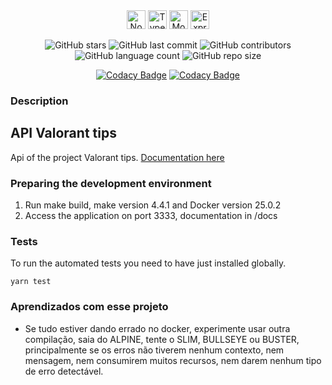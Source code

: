 <div align="center">
  <img height="30" alt="Node" src="https://img.shields.io/badge/Node.js-43853D?style=for-the-badge&logo=node.js&logoColor=white">
  <img height="30" alt="Typescript" src="https://img.shields.io/badge/typescript-%23007ACC.svg?style=for-the-badge&logo=typescript&logoColor=white">
   <img height="30" alt="Mongodb" src="https://img.shields.io/badge/MongoDB-4EA94B?style=for-the-badge&logo=mongodb&logoColor=white">
  <img height="30" alt="Express" src="https://img.shields.io/badge/Express.js-404D59?style=for-the-badge">
</div>

<div align="center">

![GitHub stars](https://img.shields.io/github/stars/gabrielogregorio/vavatips-api)
![GitHub last commit](https://img.shields.io/github/last-commit/gabrielogregorio/vavatips-api?style=flat-square)
![GitHub contributors](https://img.shields.io/github/contributors/gabrielogregorio/vavatips-api) ![GitHub language count](https://img.shields.io/github/languages/count/gabrielogregorio/vavatips-api)
![GitHub repo size](https://img.shields.io/github/repo-size/gabrielogregorio/vavatips-api)

</div>

<div align="center">


[![Codacy Badge](https://app.codacy.com/project/badge/Grade/7b87ad678dc34a92b1f1a7dea10d1f9e)](https://www.codacy.com/gh/gabrielogregorio/valorant-tips-api/dashboard?utm_source=github.com&amp;utm_medium=referral&amp;utm_content=gabrielogregorio/valorant-tips-api&amp;utm_campaign=Badge_Grade) [![Codacy Badge](https://app.codacy.com/project/badge/Coverage/7b87ad678dc34a92b1f1a7dea10d1f9e)](https://www.codacy.com/gh/gabrielogregorio/valorant-tips-api/dashboard?utm_source=github.com&utm_medium=referral&utm_content=gabrielogregorio/valorant-tips-api&utm_campaign=Badge_Coverage)
</div>

### Description

## API Valorant tips

Api of the project Valorant tips. [Documentation here](https://valorant-tips-api.onrender.com/docs/)

### Preparing the development environment

1. Run make build, make version 4.4.1 and Docker version 25.0.2
2. Access the application on port 3333, documentation in /docs

### Tests

To run the automated tests you need to have just installed globally.

```shell
yarn test
```

### Aprendizados com esse projeto
- Se tudo estiver dando errado no docker, experimente usar outra compilação, saia do ALPINE, tente o SLIM, BULLSEYE ou BUSTER, principalmente se os erros não tiverem nenhum contexto, nem mensagem, nem consumirem muitos recursos, nem darem nenhum tipo de erro detectável.
